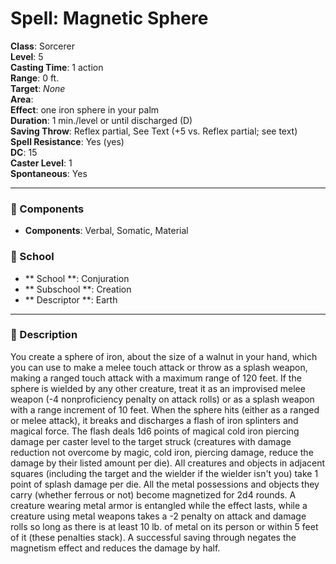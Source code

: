 
# Spell: Magnetic Sphere
**Class**: Sorcerer  
**Level**: 5  
**Casting Time**: 1 action  
**Range**: 0 ft.  
**Target**: _None_  
**Area**:   
**Effect**: one iron sphere in your palm  
**Duration**: 1 min./level or until discharged (D)  
**Saving Throw**: Reflex partial, See Text (+5 vs. Reflex partial; see text)  
**Spell Resistance**: Yes (yes)  
**DC**: 15  
**Caster Level**: 1  
**Spontaneous**: Yes

---

### 🔮 Components
- **Components**: Verbal, Somatic, Material

### 🏫 School
- ** School **: Conjuration
- ** Subschool **: Creation
- ** Descriptor **: Earth
---

### 📜 Description
You create a sphere of iron, about the size of a walnut in your hand, which you can use to make a melee touch attack or throw as a splash weapon, making a ranged touch attack with a maximum range of 120 feet. If the sphere is wielded by any other creature, treat it as an improvised melee weapon (-4 nonproficiency penalty on attack rolls) or as a splash weapon with a range increment of 10 feet. When the sphere hits (either as a ranged or melee attack), it breaks and discharges a flash of iron splinters and magical force. The flash deals 1d6 points of magical cold iron piercing damage per caster level to the target struck (creatures with damage reduction not overcome by magic, cold iron, piercing damage, reduce the damage by their listed amount per die). All creatures and objects in adjacent squares (including the target and the wielder if the wielder isn't you) take 1 point of splash damage per die. All the metal possessions and objects they carry (whether ferrous or not) become magnetized for 2d4 rounds. A creature wearing metal armor is entangled while the effect lasts, while a creature using metal weapons takes a -2 penalty on attack and damage rolls so long as there is at least 10 lb. of metal on its person or within 5 feet of it (these penalties stack). A successful saving through negates the magnetism effect and reduces the damage by half.
